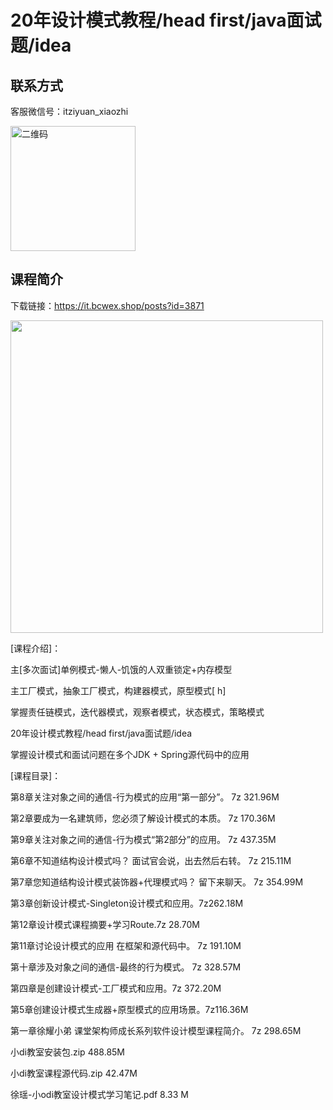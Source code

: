 # 20年设计模式教程/head first/java面试题/idea

## 联系方式

客服微信号：itziyuan_xiaozhi

<img src="https://ziyuanyun.oss-cn-guangzhou.aliyuncs.com/common/20240614073449/666b82192834a.jpg" width="200" height="200" alt="二维码">

## 课程简介

下载链接：https://it.bcwex.shop/posts?id=3871

<img src="https://ziyuanyun.oss-cn-guangzhou.aliyuncs.com/yun/20240515185402/6644944a6acaf.jpg" width="500" alt="">

  [课程介绍]：

 主[多次面试]单例模式-懒人-饥饿的人双重锁定+内存模型

 主工厂模式，抽象工厂模式，构建器模式，原型模式[ h]

 掌握责任链模式，迭代器模式，观察者模式，状态模式，策略模式

 20年设计模式教程/head first/java面试题/idea



 掌握设计模式和面试问题在多个JDK + Spring源代码中的应用

 [课程目录]：

 第8章关注对象之间的通信-行为模式的应用“第一部分”。 7z 321.96M

 第2章要成为一名建筑师，您必须了解设计模式的本质。 7z 170.36M

 第9章关注对象之间的通信-行为模式“第2部分”的应用。 7z 437.35M

 第6章不知道结构设计模式吗？ 面试官会说，出去然后右转。 7z 215.11M

 第7章您知道结构设计模式装饰器+代理模式吗？ 留下来聊天。 7z 354.99M

 第3章创新设计模式-Singleton设计模式和应用。7z262.18M

 第12章设计模式课程摘要+学习Route.7z 28.70M

 第11章讨论设计模式的应用 在框架和源代码中。 7z 191.10M

 第十章涉及对象之间的通信-最终的行为模式。 7z 328.57M

 第四章是创建设计模式-工厂模式和应用。7z 372.20M

 第5章创建设计模式生成器+原型模式的应用场景。7z116.36M

 第一章徐耀小弟 课堂架构师成长系列软件设计模型课程简介。 7z 298.65M

 小di教室安装包.zip 488.85M

 小di教室课程源代码.zip 42.47M

 徐瑶-小odi教室设计模式学习笔记.pdf 8.33 M

  